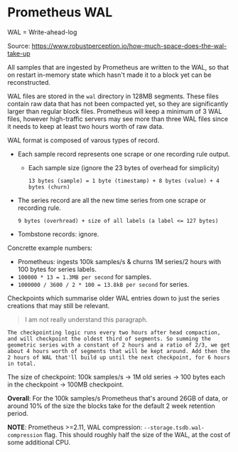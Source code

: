 # Prometheus WAL

WAL = Write-ahead-log

Source: <https://www.robustperception.io/how-much-space-does-the-wal-take-up>

All samples that are ingested by Prometheus are written to the WAL, so that on restart in-memory state which hasn't made it to a block yet can be reconstructed.

WAL files are stored in the `wal` directory in 128MB segments. These files contain raw data that has not been compacted yet, so they are significantly larger than regular block files. Prometheus will keep a minimum of 3 WAL files, however high-traffic servers may see more than three WAL files since it needs to keep at least two hours worth of raw data.

WAL format is composed of varous types of record.

- Each sample record represents one scrape or one recording rule output.

  - Each sample size (ignore the 23 bytes of overhead for simplicity)

    ```
    13 bytes (sample) = 1 byte (timestamp) + 8 bytes (value) + 4 bytes (churn)
    ```

- The series record are all the new time series from one scrape or recording rule.

  ```
  9 bytes (overhread) + size of all labels (a label <= 127 bytes)
  ```

- Tombstone records: ignore.

Concrette example numbers:

- Prometheus: ingests 100k samples/s & churns 1M series/2 hours with 100 bytes for series labels.
- `100000 * 13 = 1.3MB per second` for samples.
- `1000000 / 3600 / 2 * 100 = 13.8kB per second` for series.

Checkpoints which summarise older WAL entries down to just the series creations that may still be relevant.

> I am not really understand this paragraph.

```
The checkpointing logic runs every two hours after head compaction, and will checkpoint the oldest third of segments. So summing the geometric series with a constant of 2 hours and a ratio of 2/3, we get about 4 hours worth of segments that will be kept around. Add then the 2 hours of WAL that'll build up until the next checkpoint, for 6 hours in total.
```

The size of checkpoint: 100k samples/s -> 1M old series -> 100 bytes each in the checkpoint -> 100MB checkpoint.

**Overall**: For the 100k samples/s Prometheus that's around 26GB of data, or around 10% of the size the blocks take for the default 2 week retention period.

**NOTE**: Prometheus >=2.11, WAL compression: `--storage.tsdb.wal-compression` flag. This should roughly half the size of the WAL, at the cost of some additional CPU.
